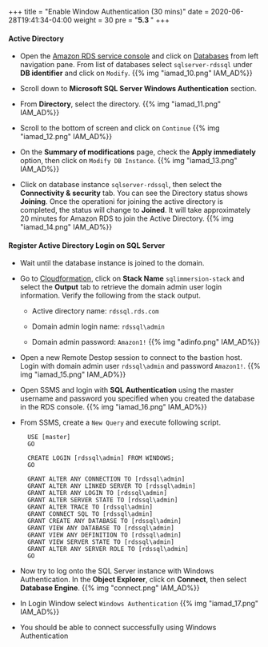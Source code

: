 +++
title = "Enable Window Authentication (30 mins)"
date = 2020-06-28T19:41:34-04:00
weight = 30
pre = "<b>5.3 </b>"
+++

#### **Active Directory**

* Open the [Amazon RDS  service console](https://console.aws.amazon.com/rds/home) and click on [Databases](https://console.aws.amazon.com/rds/home#databases:) from left navigation pane. From list of databases select `sqlserver-rdssql` under **DB identifier** and click on `Modify`.
{{% img "iamad_10.png" IAM_AD%}}

* Scroll down to **Microsoft SQL Server Windows Authentication** section.

* From **Directory**, select the directory. 
{{% img "iamad_11.png" IAM_AD%}}

* Scroll to the bottom of screen and click on `Continue`
{{% img "iamad_12.png" IAM_AD%}}

* On the **Summary of modifications** page, check the **Apply immediately** option, then click on `Modify DB Instance`.
{{% img "iamad_13.png" IAM_AD%}}

* Click on database instance `sqlserver-rdssql`, then select the **Connectivity & security** tab. You can see the Directory status shows **Joining**. Once the operationi for joining the active directory is completed, the status will change to **Joined**. It will take approximately 20 minutes for Amazon RDS to join the Active Directory.
{{% img "iamad_14.png" IAM_AD%}}

#### **Register Active Directory Login on SQL Server**

* Wait until the database instance is joined to the domain. 

* Go to [Cloudformation](https://console.aws.amazon.com/cloudformation/home), click on **Stack Name** `sqlimmersion-stack` and select the **Output** tab to retrieve the domain admin user login information. Verify the following from the stack output. 

    * Active directory name: `rdssql.rds.com`
    
    * Domain admin login name: `rdssql\admin`

    * Domain admin password: `Amazon1!`
{{% img "adinfo.png" IAM_AD%}}

* Open a new Remote Destop session to connect to the bastion host. Login with domain admin user `rdssql\admin` and password `Amazon1!`.
{{% img "iamad_15.png" IAM_AD%}}

* Open SSMS and login with **SQL Authentication** using the master username and password you specified when you created the database in the RDS console.
{{% img "iamad_16.png" IAM_AD%}}

* From SSMS, create a `New Query` and execute following script.

        USE [master]
        GO

        CREATE LOGIN [rdssql\admin] FROM WINDOWS;
        GO

        GRANT ALTER ANY CONNECTION TO [rdssql\admin]
        GRANT ALTER ANY LINKED SERVER TO [rdssql\admin]
        GRANT ALTER ANY LOGIN TO [rdssql\admin]
        GRANT ALTER SERVER STATE TO [rdssql\admin]
        GRANT ALTER TRACE TO [rdssql\admin]
        GRANT CONNECT SQL TO [rdssql\admin]
        GRANT CREATE ANY DATABASE TO [rdssql\admin]
        GRANT VIEW ANY DATABASE TO [rdssql\admin]
        GRANT VIEW ANY DEFINITION TO [rdssql\admin]
        GRANT VIEW SERVER STATE TO [rdssql\admin]
        GRANT ALTER ANY SERVER ROLE TO [rdssql\admin]
        GO

* Now try to log onto the SQL Server instance with Windows Authentication. In the **Object Explorer**, click on **Connect**, then select **Database Engine**.
{{% img "connect.png" IAM_AD%}}

* In Login Window select `Windows Authentication`
{{% img "iamad_17.png" IAM_AD%}}

* You should be able to connect successfully using Windows Authentication